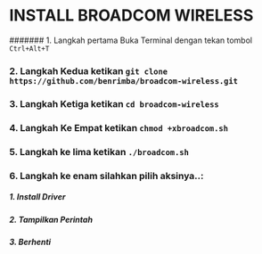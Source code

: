 # INSTALL BROADCOM WIRELESS
####### 1. Langkah pertama Buka Terminal dengan tekan tombol ```Ctrl+Alt+T```
### 2. Langkah Kedua ketikan ```git clone https://github.com/benrimba/broadcom-wireless.git```
### 3. Langkah Ketiga ketikan ``` cd broadcom-wireless ```
### 4. Langkah Ke Empat ketikan ```chmod +xbroadcom.sh  ```
### 5. Langkah ke lima ketikan ``` ./broadcom.sh ```
### 6. Langkah ke enam silahkan pilih aksinya..:
##### 1. Install Driver
##### 2. Tampilkan Perintah
##### 3. Berhenti
